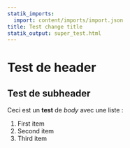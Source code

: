 ```yaml
---
statik_imports:
  import: content/imports/import.json
title: Test change title
statik_output: super_test.html
---
```

# Test de header

## Test de subheader

Ceci est un **test** de _body_ avec une liste :

1. First item
2. Second item
3. Third item
